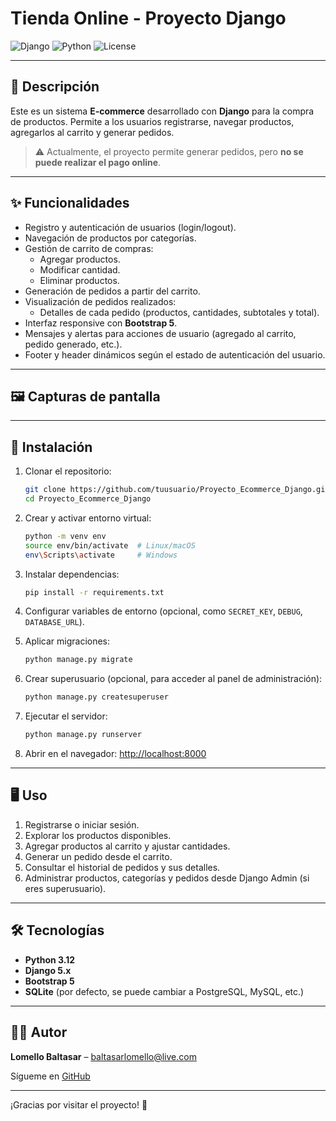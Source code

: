 # Tienda Online - Proyecto Django

![Django](https://img.shields.io/badge/Django-v5.1-green) ![Python](https://img.shields.io/badge/Python-3.12-blue) ![License](https://img.shields.io/badge/License-MIT-yellow)

---

## 📌 Descripción

Este es un sistema **E-commerce** desarrollado con **Django** para la compra de productos. Permite a los usuarios registrarse, navegar productos, agregarlos al carrito y generar pedidos.  

> ⚠️ Actualmente, el proyecto permite generar pedidos, pero **no se puede realizar el pago online**.

---

## ✨ Funcionalidades

- Registro y autenticación de usuarios (login/logout).  
- Navegación de productos por categorías.  
- Gestión de carrito de compras:
  - Agregar productos.
  - Modificar cantidad.
  - Eliminar productos.  
- Generación de pedidos a partir del carrito.  
- Visualización de pedidos realizados: 
  - Detalles de cada pedido (productos, cantidades, subtotales y total).  
- Interfaz responsive con **Bootstrap 5**.  
- Mensajes y alertas para acciones de usuario (agregado al carrito, pedido generado, etc.).  
- Footer y header dinámicos según el estado de autenticación del usuario.  

---

## 🖼️ Capturas de pantalla



---

## 🚀 Instalación

1. Clonar el repositorio:
    ```bash
    git clone https://github.com/tuusuario/Proyecto_Ecommerce_Django.git
    cd Proyecto_Ecommerce_Django
    ```

2. Crear y activar entorno virtual:
    ```bash
    python -m venv env
    source env/bin/activate  # Linux/macOS
    env\Scripts\activate     # Windows
    ```

3. Instalar dependencias:
    ```bash
    pip install -r requirements.txt
    ```

4. Configurar variables de entorno (opcional, como `SECRET_KEY`, `DEBUG`, `DATABASE_URL`).  

5. Aplicar migraciones:
    ```bash
    python manage.py migrate
    ```

6. Crear superusuario (opcional, para acceder al panel de administración):
    ```bash
    python manage.py createsuperuser
    ```

7. Ejecutar el servidor:
    ```bash
    python manage.py runserver
    ```

8. Abrir en el navegador: [http://localhost:8000](http://localhost:8000)

---

## 🖥️ Uso

1. Registrarse o iniciar sesión.  
2. Explorar los productos disponibles.  
3. Agregar productos al carrito y ajustar cantidades.  
4. Generar un pedido desde el carrito.  
5. Consultar el historial de pedidos y sus detalles.  
6. Administrar productos, categorías y pedidos desde Django Admin (si eres superusuario).  

---

## 🛠️ Tecnologías

- **Python 3.12**  
- **Django 5.x**  
- **Bootstrap 5**  
- **SQLite** (por defecto, se puede cambiar a PostgreSQL, MySQL, etc.)  

---

## 👨‍💻 Autor

**Lomello Baltasar** – [baltasarlomello@live.com](mailto:baltasarlomello@live.com)  

Sígueme en [GitHub](https://github.com/Balti2003)

---

¡Gracias por visitar el proyecto! 🚀
